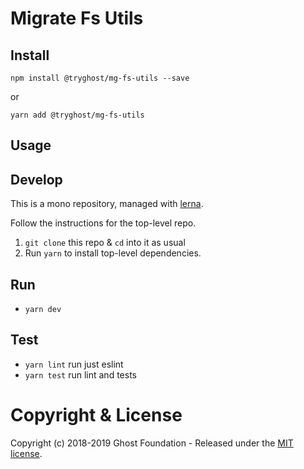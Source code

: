 # Migrate Fs Utils

## Install

`npm install @tryghost/mg-fs-utils --save`

or

`yarn add @tryghost/mg-fs-utils`


## Usage


## Develop

This is a mono repository, managed with [lerna](https://lernajs.io/).

Follow the instructions for the top-level repo.
1. `git clone` this repo & `cd` into it as usual
2. Run `yarn` to install top-level dependencies.


## Run

- `yarn dev`


## Test

- `yarn lint` run just eslint
- `yarn test` run lint and tests




# Copyright & License

Copyright (c) 2018-2019 Ghost Foundation - Released under the [MIT license](LICENSE).
